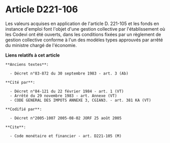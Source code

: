# Article D221-106

Les valeurs acquises en application de l'article D. 221-105 et les fonds en instance d'emploi font l'objet d'une gestion
collective par l'établissement où les Codevi ont été ouverts, dans les conditions fixées par un règlement de gestion
collective conforme à l'un des modèles types approuvés par arrêté du ministre chargé de l'économie.

**Liens relatifs à cet article**

	**Anciens textes**:

	  - Décret n°83-872 du 30 septembre 1983 - art. 3 (Ab)

	**Cité par**:

	  - Décret n°84-121 du 22 février 1984 - art. 1 (VT)
	  - Arrêté du 29 novembre 1983 - art. Annexe (VT)
	  - CODE GENERAL DES IMPOTS ANNEXE 3, CGIAN3. - art. 381 KA (VT)

	**Codifié par**:

	  - Décret n°2005-1007 2005-08-02 JORF 25 août 2005

	**Cite**:

	  - Code monétaire et financier - art. D221-105 (M)
